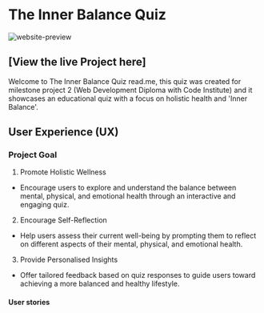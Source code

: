 # The Inner Balance Quiz 
![website-preview]()

## [View the live Project here]

Welcome to The Inner Balance Quiz read.me, this quiz was created for milestone project 2 (Web Development Diploma with Code Institute) and it showcases an educational quiz with a focus on holistic health and 'Inner Balance'.

## User Experience (UX)

   ### Project Goal
   1. Promote Holistic Wellness
   - Encourage users to explore and understand the balance between mental, physical, and emotional health through an interactive and engaging quiz.
   2. Encourage Self-Reflection
   - Help users assess their current well-being by prompting them to reflect on different aspects of their mental, physical, and emotional health.
   3. Provide Personalised Insights 
   - Offer tailored feedback based on quiz responses to guide users toward achieving a more balanced and healthy lifestyle.

   #### User stories